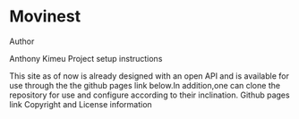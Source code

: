 # Movinest
Author

Anthony Kimeu
Project setup instructions

This site as of now is already designed with an open API and is available for use through the the github pages link below.In addition,one can clone the repository for use and configure according to their inclination.
Github pages link
Copyright and License information
